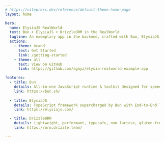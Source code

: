 ```yaml
---
# https://vitepress.dev/reference/default-theme-home-page
layout: home

hero:
  name: ElysiaJS RealWorld
  text: Bun + ElysiaJS + DrizzleORM in the RealWorld
  tagline: An exemplary app in the backend, crafted with Bun, ElysiaJS, and DrizzleORM, abiding by the RealWorld spec and API.
  actions:
    - theme: brand
      text: Get Started
      link: /getting-started
    - theme: alt
      text: View on GitHub
      link: https://github.com/agnyz/elysia-realworld-example-app

features:
  - title: Bun
    details: All-in-one JavaScript runtime & toolkit designed for speed, complete with a bundler, test runner, and Node.js-compatible package manager.
    link: https://bun.sh/
    
  - title: ElysiaJS
    details: TypeScript framework supercharged by Bun with End-to-End Type Safety, unified type system and outstanding developer experience.
    link: https://elysiajs.com/

  - title: DrizzleORM
    details: Lightweight, performant, typesafe, non lactose, gluten-free, flexible, serverless-ready, and headless TypeScript ORM with both relational and SQL-like query APIs.
    link: https://orm.drizzle.team/

---
```


